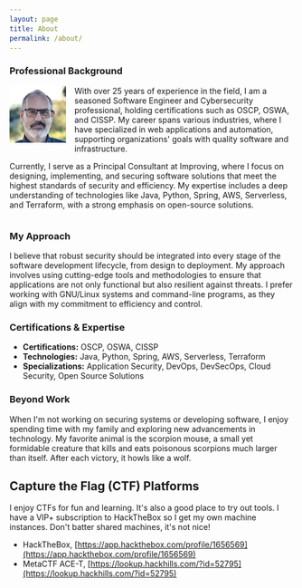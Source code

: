 ```yaml
---
layout: page
title: About
permalink: /about/
---
```


### Professional Background

<p style="float: left; margin: 0 15px 15px 0;">
  <img src="/assets/img/headshot-2025.jpg" alt="Patrick Double" width="100" />
</p>

With over 25 years of experience in the field, I am a seasoned Software Engineer and Cybersecurity professional, holding certifications such as OSCP, OSWA, and CISSP. My career spans various industries, where I have specialized in web applications and automation, supporting organizations' goals with quality software and infrastructure.

Currently, I serve as a Principal Consultant at Improving, where I focus on designing, implementing, and securing software solutions that meet the highest standards of security and efficiency. My expertise includes a deep understanding of technologies like Java, Python, Spring, AWS, Serverless, and Terraform, with a strong emphasis on open-source solutions.

<div style="clear: both;"></div>

### My Approach

I believe that robust security should be integrated into every stage of the software development lifecycle, from design to deployment. My approach involves using cutting-edge tools and methodologies to ensure that applications are not only functional but also resilient against threats. I prefer working with GNU/Linux systems and command-line programs, as they align with my commitment to efficiency and control.

### Certifications & Expertise

- **Certifications:** OSCP, OSWA, CISSP
- **Technologies:** Java, Python, Spring, AWS, Serverless, Terraform
- **Specializations:** Application Security, DevOps, DevSecOps, Cloud Security, Open Source Solutions

### Beyond Work

When I'm not working on securing systems or developing software, I enjoy spending time with my family and exploring new advancements in technology. My favorite animal is the scorpion mouse, a small yet formidable creature that kills and eats poisonous scorpions much larger than itself. After each victory, it howls like a wolf.

## Capture the Flag (CTF) Platforms

I enjoy CTFs for fun and learning. It's also a good place to try out tools. I have a VIP+ subscription to HackTheBox
so I get my own machine instances. Don't batter shared machines, it's not nice!

- HackTheBox, [https://app.hackthebox.com/profile/1656569](https://app.hackthebox.com/profile/1656569)
- MetaCTF ACE-T, [https://lookup.hackhills.com/?id=52795](https://lookup.hackhills.com/?id=52795)

